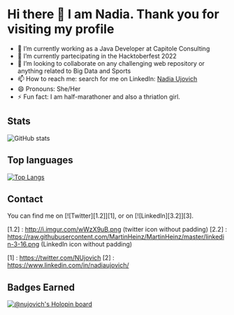 # Hi there 👋 I am Nadia. Thank you for visiting my profile


- 🔭 I’m currently working as a Java Developer at Capitole Consulting
- 🌱 I’m currently partecipating in the Hacktoberfest 2022
- 👯 I’m looking to collaborate on any challenging web repository or anything related to Big Data and Sports
- 📫 How to reach me: search for me on LinkedIn: [Nadia Ujovich](https://www.linkedin.com/in/nadiaujovich/)
- 😄 Pronouns: She/Her
- ⚡ Fun fact: I am half-marathoner and also a thriatlon girl.

## Stats

![GitHub stats](https://github-readme-stats.vercel.app/api?username=nujovich)


## Top languages

[![Top Langs](https://github-readme-stats.vercel.app/api/top-langs/?username=nujovich)](https://github.com/nujovich/github-readme-stats)

## Contact

You can find me on \[!\[Twitter\][1.2]\][1], or on \[!\[LinkedIn\][3.2]\][3].


[1.2] : http://i.imgur.com/wWzX9uB.png (twitter icon without padding)
[2.2] : https://raw.githubusercontent.com/MartinHeinz/MartinHeinz/master/linkedin-3-16.png (LinkedIn icon without padding)


[1] : https://twitter.com/NUjovich
[2] : https://www.linkedin.com/in/nadiaujovich/

## Badges Earned

[![@nujovich's Holopin board](https://holopin.io/api/user/board?user=nujovich)](https://holopin.io/@nujovich)
